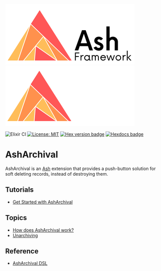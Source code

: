 ![Logo](https://github.com/ash-project/ash/blob/main/logos/cropped-for-header-black-text.png?raw=true#gh-light-mode-only)
![Logo](https://github.com/ash-project/ash/blob/main/logos/cropped-for-header-white-text.png?raw=true#gh-dark-mode-only)

![Elixir CI](https://github.com/ash-project/ash_archival/workflows/CI/badge.svg)
[![License: MIT](https://img.shields.io/badge/License-MIT-yellow.svg)](https://opensource.org/licenses/MIT)
[![Hex version badge](https://img.shields.io/hexpm/v/ash_archival.svg)](https://hex.pm/packages/ash_archival)
[![Hexdocs badge](https://img.shields.io/badge/docs-hexdocs-purple)](https://hexdocs.pm/ash_archival)

# AshArchival

AshArchival is an [Ash](https://hexdocs.pm/ash) extension that provides a push-button solution for soft deleting records, instead of destroying them.

## Tutorials

- [Get Started with AshArchival](documentation/tutorials/get-started-with-ash-archival.md)

## Topics

- [How does AshArchival work?](documentation/topics/how-does-ash-archival-work.md)
- [Unarchiving](documentation/topics/unarchiving.md)

## Reference

- [AshArchival DSL](documentation/dsls/DSL:-AshArchival.Resource.md)
